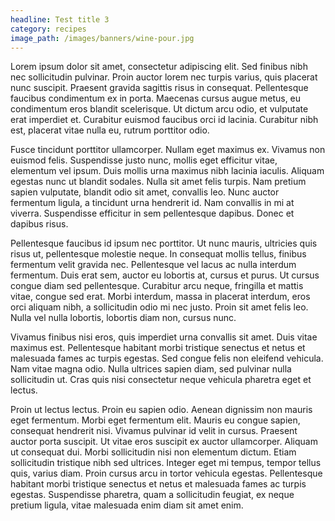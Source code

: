 ```yaml
--- 
headline: Test title 3
category: recipes
image_path: /images/banners/wine-pour.jpg
---
```


Lorem ipsum dolor sit amet, consectetur adipiscing elit. Sed finibus nibh nec sollicitudin pulvinar. Proin auctor lorem nec turpis varius, quis placerat nunc suscipit. Praesent gravida sagittis risus in consequat. Pellentesque faucibus condimentum ex in porta. Maecenas cursus augue metus, eu condimentum eros blandit scelerisque. Ut dictum arcu odio, et vulputate erat imperdiet et. Curabitur euismod faucibus orci id lacinia. Curabitur nibh est, placerat vitae nulla eu, rutrum porttitor odio.

Fusce tincidunt porttitor ullamcorper. Nullam eget maximus ex. Vivamus non euismod felis. Suspendisse justo nunc, mollis eget efficitur vitae, elementum vel ipsum. Duis mollis urna maximus nibh lacinia iaculis. Aliquam egestas nunc ut blandit sodales. Nulla sit amet felis turpis. Nam pretium sapien vulputate, blandit odio sit amet, convallis leo. Nunc auctor fermentum ligula, a tincidunt urna hendrerit id. Nam convallis in mi at viverra. Suspendisse efficitur in sem pellentesque dapibus. Donec et dapibus risus.

Pellentesque faucibus id ipsum nec porttitor. Ut nunc mauris, ultricies quis risus ut, pellentesque molestie neque. In consequat mollis tellus, finibus fermentum velit gravida nec. Pellentesque vel lacus ac nulla interdum fermentum. Duis erat sem, auctor eu lobortis at, cursus et purus. Ut cursus congue diam sed pellentesque. Curabitur arcu neque, fringilla et mattis vitae, congue sed erat. Morbi interdum, massa in placerat interdum, eros orci aliquam nibh, a sollicitudin odio mi nec justo. Proin sit amet felis leo. Nulla vel nulla lobortis, lobortis diam non, cursus nunc.

Vivamus finibus nisi eros, quis imperdiet urna convallis sit amet. Duis vitae maximus est. Pellentesque habitant morbi tristique senectus et netus et malesuada fames ac turpis egestas. Sed congue felis non eleifend vehicula. Nam vitae magna odio. Nulla ultrices sapien diam, sed pulvinar nulla sollicitudin ut. Cras quis nisi consectetur neque vehicula pharetra eget et lectus.

Proin ut lectus lectus. Proin eu sapien odio. Aenean dignissim non mauris eget fermentum. Morbi eget fermentum elit. Mauris eu congue sapien, consequat hendrerit nisi. Vivamus pulvinar id velit in cursus. Praesent auctor porta suscipit. Ut vitae eros suscipit ex auctor ullamcorper. Aliquam ut consequat dui. Morbi sollicitudin nisi non elementum dictum. Etiam sollicitudin tristique nibh sed ultrices. Integer eget mi tempus, tempor tellus quis, varius diam. Proin cursus arcu in tortor vehicula egestas. Pellentesque habitant morbi tristique senectus et netus et malesuada fames ac turpis egestas. Suspendisse pharetra, quam a sollicitudin feugiat, ex neque pretium ligula, vitae malesuada enim diam sit amet enim.